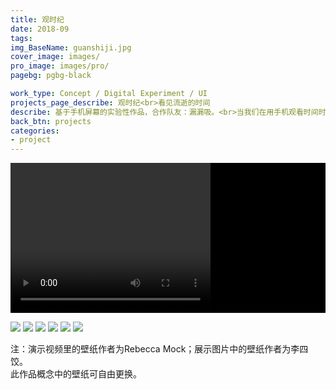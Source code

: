 ```yaml
---
title: 观时纪
date: 2018-09
tags:
img_BaseName: guanshiji.jpg
cover_image: images/
pro_image: images/pro/
pagebg: pgbg-black

work_type: Concept / Digital Experiment / UI
projects_page_describe: 观时纪<br>看见流逝的时间
describe: 基于手机屏幕的实验性作品，合作队友：漏漏吸。<br>当我们在用手机观看时间时，我们在观看时间的哪一个部分？如果只观看数字，那么我们只能观看到“当下”；而如果我们能看到今天“已过去”和“未过去”的部分，我们对于“今天”又会有怎样的感受呢？<br><br>这是一个将时间流逝映射到手机壁纸上的时间可视化概念手机主题。它以独特的方式展现时间的同时，还保护了用户对于壁纸选择的个人喜好。并配合时间碎片主题设计了风格化图标，注重考虑了色彩与轮廓形状的辨识度。<br><br>该作品获2018年华为“晨星计划-主题设计”项目“新锐设计师”奖（全场大奖）。
back_btn: projects
categories: 
- project
---
```


<div style=" background-color:black; ">
<video width="320" height="240" controls poster="" >
  <source  src="https://waterkon.oss-cn-shenzhen.aliyuncs.com/%E4%BD%9C%E5%93%81-%E8%A7%82%E6%97%B6%E7%BA%AA.mp4"   type="video/mp4">
  您的浏览器不支持 HTML5 video 标签。
</video>
</div>

<embed >

![](https://waterpatch.oss-cn-guangzhou.aliyuncs.com/2018guanshiji/1.png)
![](https://waterpatch.oss-cn-guangzhou.aliyuncs.com/2018guanshiji/2.jpg)
![](https://waterpatch.oss-cn-guangzhou.aliyuncs.com/2018guanshiji/3.png)
![](https://waterpatch.oss-cn-guangzhou.aliyuncs.com/2018guanshiji/4.jpg)
![](https://waterpatch.oss-cn-guangzhou.aliyuncs.com/2018guanshiji/5.jpg)
![](https://waterpatch.oss-cn-guangzhou.aliyuncs.com/2018guanshiji/6.png)

<p class="text">注：演示视频里的壁纸作者为Rebecca Mock；展示图片中的壁纸作者为李四饺。<br>
此作品概念中的壁纸可自由更换。</p>
